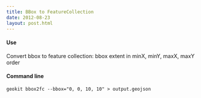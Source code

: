 ```yaml
---
title: BBox to FeatureCollection
date: 2012-08-23
layout: post.html
---
```


#### Use

Convert bbox to feature collection: bbox extent in minX, minY, maxX, maxY order

#### Command line

```
geokit bbox2fc --bbox="0, 0, 10, 10" > output.geojson
```
